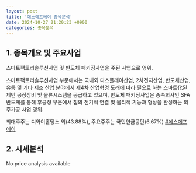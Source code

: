 ```yaml
---
layout: post
title: '에스에프에이 종목분석'
date: 2024-10-27 21:20:23 +0900
categories: 종목분석
---
```


## 1. 종목개요 및 주요사업

스마트팩토리솔루션사업 및 반도체 패키징사업을 주된 사업으로 영위. 

스마트팩토리솔루션사업 부문에서는 국내외 디스플레이산업, 2차전지산업, 반도체산업, 유통 및 기타 제조 산업 분야에서 제4차 산업혁명 도래에 따라 필요로 하는 스마트化된 제반 공정장비 및 물류시스템을 공급하고 있으며, 반도체 패키징사업은 종속회사인 SFA반도체를 통해 후공정 부문에서 칩의 전기적 연결 및 물리적 기능과 형상을 완성하는 외주가공 사업 영위.  

최대주주는 디와이홀딩스 외(43.88%), 주요주주는 국민연금공단(6.67%)
[#에스에프에이](#)

## 2. 시세분석

No price analysis available
